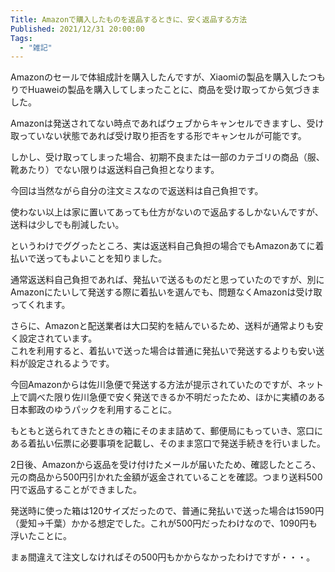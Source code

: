 ```yaml
---
Title: Amazonで購入したものを返品するときに、安く返品する方法
Published: 2021/12/31 20:00:00
Tags:
  - "雑記"
---
```


Amazonのセールで体組成計を購入したんですが、Xiaomiの製品を購入したつもりでHuaweiの製品を購入してしまったことに、商品を受け取ってから気づきました。

Amazonは発送されてない時点であればウェブからキャンセルできますし、受け取っていない状態であれば受け取り拒否をする形でキャンセルが可能です。

しかし、受け取ってしまった場合、初期不良または一部のカテゴリの商品（服、靴あたり）でない限りは返送料自己負担となります。

今回は当然ながら自分の注文ミスなので返送料は自己負担です。

使わない以上は家に置いてあっても仕方がないので返品するしかないんですが、送料は少しでも削減したい。

というわけでググったところ、実は返送料自己負担の場合でもAmazonあてに着払いで送ってもよいことを知りました。  

通常返送料自己負担であれば、発払いで送るものだと思っていたのですが、別にAmazonにたいして発送する際に着払いを選んでも、問題なくAmazonは受け取ってくれます。  

さらに、Amazonと配送業者は大口契約を結んでいるため、送料が通常よりも安く設定されています。  
これを利用すると、着払いで送った場合は普通に発払いで発送するよりも安い送料が設定されるようです。  

今回Amazonからは佐川急便で発送する方法が提示されていたのですが、ネット上で調べた限り佐川急便で安く発送できるか不明だったため、ほかに実績のある日本郵政のゆうパックを利用することに。  

もともと送られてきたときの箱にそのまま詰めて、郵便局にもっていき、窓口にある着払い伝票に必要事項を記載し、そのまま窓口で発送手続きを行いました。  

2日後、Amazonから返品を受け付けたメールが届いたため、確認したところ、元の商品から500円引かれた金額が返金されていることを確認。つまり送料500円で返品することができました。  

発送時に使った箱は120サイズだったので、普通に発払いで送った場合は1590円（愛知→千葉）かかる想定でした。これが500円だったわけなので、1090円も浮いたことに。  

まぁ間違えて注文しなければその500円もかからなかったわけですが・・・。  


